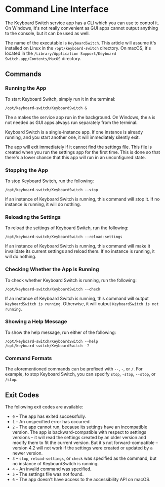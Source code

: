 # Command Line Interface

The Keyboard Switch service app has a CLI which you can use to control it. On Windows, it's not really convenient as GUI apps cannot output anything to the console, but it can be used as well.

The name of the executable is `KeyboardSwitch`. This article will assume it's installed on Linux in the `/opt/keyboard-switch` directory. On macOS, it's located in the `/Library/Application Support/Keyboard Switch.app/Contents/MacOS` directory.

## Commands

### Running the App

To start Keyboard Switch, simply run it in the terminal:

```
/opt/keyboard-switch/KeyboardSwitch &
```

The `&` makes the service app run in the background. On Windows, the `&` is not needed as GUI apps always run separately from the terminal.

Keyboard Switch is a single-instance app. If one instance is already running, and you start another one, it will immediately silently exit.

The app will exit immediately if it cannot find the settings file. This file is created when you run the settings app for the first time. This is done so that there's a lower chance that this app will run in an unconfigured state.

### Stopping the App

To stop Keyboard Switch, run the following:

```
/opt/keyboard-switch/KeyboardSwitch --stop
```

If an instance of Keyboard Switch is running, this command will stop it. If no instance is running, it will do nothing.

### Reloading the Settings

To reload the settings of Keyboard Switch, run the following:

```
/opt/keyboard-switch/KeyboardSwitch --reload-settings
```

If an instance of Keyboard Switch is running, this command will make it invalidate its current settings and reload them. If no instance is running, it will do nothing.

### Checking Whether the App Is Running

To check whether Keyboard Switch is running, run the following:

```
/opt/keyboard-switch/KeyboardSwitch --check
```

If an instance of Keyboard Switch is running, this command will output `KeyboardSwitch is running`. Otherwise, it will output `KeyboardSwitch is not running`.

### Showing a Help Message

To show the help message, run either of the following:

```
/opt/keyboard-switch/KeyboardSwitch --help
/opt/keyboard-switch/KeyboardSwitch -?
```

### Command Formats

The aforementioned commands can be prefixed with `--`, `-`, or `/`. For example, to stop Keyboard Switch, you can specify `stop`, `-stop`, `--stop`, or `/stop`.

## Exit Codes

The following exit codes are available:

* `0` – The app has exited successfully.
* `1` – An unspecified error has occurred.
* `2` – The app cannot run, because its settings have an incompatible version. The app is backward-compatible with respect to settings versions – it will read the settings created by an older version and modify them to fit the current version. But it's not forward-compatible – version 4.2 will not work if the settings were created or updated by a newer version.
* `3` – `stop`, `reload-settings`, or `check` was specified as the command, but no instance of KeyboardSwitch is running.
* `4` – An invalid command was specified.
* `5` – The settings file was not found.
* `6` – The app doesn't have access to the accessibility API on macOS.

